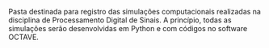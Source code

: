 Pasta destinada para registro das simulações computacionais realizadas na disciplina de Processamento Digital de Sinais. A princípio, todas as simulações serão desenvolvidas em Python e com códigos no software OCTAVE.
